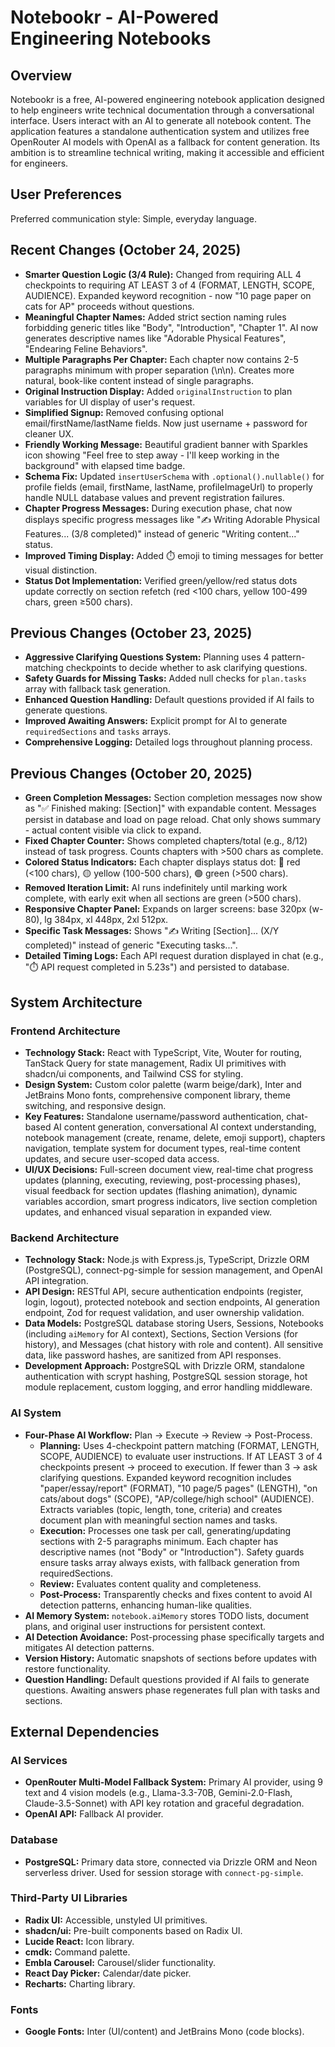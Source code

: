 # Notebookr - AI-Powered Engineering Notebooks

## Overview
Notebookr is a free, AI-powered engineering notebook application designed to help engineers write technical documentation through a conversational interface. Users interact with an AI to generate all notebook content. The application features a standalone authentication system and utilizes free OpenRouter AI models with OpenAI as a fallback for content generation. Its ambition is to streamline technical writing, making it accessible and efficient for engineers.

## User Preferences
Preferred communication style: Simple, everyday language.

## Recent Changes (October 24, 2025)
- **Smarter Question Logic (3/4 Rule):** Changed from requiring ALL 4 checkpoints to requiring AT LEAST 3 of 4 (FORMAT, LENGTH, SCOPE, AUDIENCE). Expanded keyword recognition - now "10 page paper on cats for AP" proceeds without questions.
- **Meaningful Chapter Names:** Added strict section naming rules forbidding generic titles like "Body", "Introduction", "Chapter 1". AI now generates descriptive names like "Adorable Physical Features", "Endearing Feline Behaviors".
- **Multiple Paragraphs Per Chapter:** Each chapter now contains 2-5 paragraphs minimum with proper separation (\n\n). Creates more natural, book-like content instead of single paragraphs.
- **Original Instruction Display:** Added `originalInstruction` to plan variables for UI display of user's request.
- **Simplified Signup:** Removed confusing optional email/firstName/lastName fields. Now just username + password for cleaner UX.
- **Friendly Working Message:** Beautiful gradient banner with Sparkles icon showing "Feel free to step away - I'll keep working in the background" with elapsed time badge.
- **Schema Fix:** Updated `insertUserSchema` with `.optional().nullable()` for profile fields (email, firstName, lastName, profileImageUrl) to properly handle NULL database values and prevent registration failures.
- **Chapter Progress Messages:** During execution phase, chat now displays specific progress messages like "✍️ Writing Adorable Physical Features... (3/8 completed)" instead of generic "Writing content..." status.
- **Improved Timing Display:** Added ⏱️ emoji to timing messages for better visual distinction.
- **Status Dot Implementation:** Verified green/yellow/red status dots update correctly on section refetch (red <100 chars, yellow 100-499 chars, green ≥500 chars).

## Previous Changes (October 23, 2025)
- **Aggressive Clarifying Questions System:** Planning uses 4 pattern-matching checkpoints to decide whether to ask clarifying questions.
- **Safety Guards for Missing Tasks:** Added null checks for `plan.tasks` array with fallback task generation.
- **Enhanced Question Handling:** Default questions provided if AI fails to generate questions.
- **Improved Awaiting Answers:** Explicit prompt for AI to generate `requiredSections` and `tasks` arrays.
- **Comprehensive Logging:** Detailed logs throughout planning process.

## Previous Changes (October 20, 2025)
- **Green Completion Messages:** Section completion messages now show as "✅ Finished making: [Section]" with expandable content. Messages persist in database and load on page reload. Chat only shows summary - actual content visible via click to expand.
- **Fixed Chapter Counter:** Shows completed chapters/total (e.g., 8/12) instead of task progress. Counts chapters with >500 chars as complete.
- **Colored Status Indicators:** Each chapter displays status dot: 🔴 red (<100 chars), 🟡 yellow (100-500 chars), 🟢 green (>500 chars).
- **Removed Iteration Limit:** AI runs indefinitely until marking work complete, with early exit when all sections are green (>500 chars).
- **Responsive Chapter Panel:** Expands on larger screens: base 320px (w-80), lg 384px, xl 448px, 2xl 512px.
- **Specific Task Messages:** Shows "✍️ Writing [Section]... (X/Y completed)" instead of generic "Executing tasks...".
- **Detailed Timing Logs:** Each API request duration displayed in chat (e.g., "⏱️ API request completed in 5.23s") and persisted to database.

## System Architecture

### Frontend Architecture
- **Technology Stack:** React with TypeScript, Vite, Wouter for routing, TanStack Query for state management, Radix UI primitives with shadcn/ui components, and Tailwind CSS for styling.
- **Design System:** Custom color palette (warm beige/dark), Inter and JetBrains Mono fonts, comprehensive component library, theme switching, and responsive design.
- **Key Features:** Standalone username/password authentication, chat-based AI content generation, conversational AI context understanding, notebook management (create, rename, delete, emoji support), chapters navigation, template system for document types, real-time content updates, and secure user-scoped data access.
- **UI/UX Decisions:** Full-screen document view, real-time chat progress updates (planning, executing, reviewing, post-processing phases), visual feedback for section updates (flashing animation), dynamic variables accordion, smart progress indicators, live section completion updates, and enhanced visual separation in expanded view.

### Backend Architecture
- **Technology Stack:** Node.js with Express.js, TypeScript, Drizzle ORM (PostgreSQL), connect-pg-simple for session management, and OpenAI API integration.
- **API Design:** RESTful API, secure authentication endpoints (register, login, logout), protected notebook and section endpoints, AI generation endpoint, Zod for request validation, and user ownership validation.
- **Data Models:** PostgreSQL database storing Users, Sessions, Notebooks (including `aiMemory` for AI context), Sections, Section Versions (for history), and Messages (chat history with role and content). All sensitive data, like password hashes, are sanitized from API responses.
- **Development Approach:** PostgreSQL with Drizzle ORM, standalone authentication with scrypt hashing, PostgreSQL session storage, hot module replacement, custom logging, and error handling middleware.

### AI System
- **Four-Phase AI Workflow:** Plan → Execute → Review → Post-Process.
    - **Planning:** Uses 4-checkpoint pattern matching (FORMAT, LENGTH, SCOPE, AUDIENCE) to evaluate user instructions. If AT LEAST 3 of 4 checkpoints present → proceed to execution. If fewer than 3 → ask clarifying questions. Expanded keyword recognition includes "paper/essay/report" (FORMAT), "10 page/5 pages" (LENGTH), "on cats/about dogs" (SCOPE), "AP/college/high school" (AUDIENCE). Extracts variables (topic, length, tone, criteria) and creates document plan with meaningful section names and tasks.
    - **Execution:** Processes one task per call, generating/updating sections with 2-5 paragraphs minimum. Each chapter has descriptive names (not "Body" or "Introduction"). Safety guards ensure tasks array always exists, with fallback generation from requiredSections.
    - **Review:** Evaluates content quality and completeness.
    - **Post-Process:** Transparently checks and fixes content to avoid AI detection patterns, enhancing human-like qualities.
- **AI Memory System:** `notebook.aiMemory` stores TODO lists, document plans, and original user instructions for persistent context.
- **AI Detection Avoidance:** Post-processing phase specifically targets and mitigates AI detection patterns.
- **Version History:** Automatic snapshots of sections before updates with restore functionality.
- **Question Handling:** Default questions provided if AI fails to generate questions. Awaiting answers phase regenerates full plan with tasks and sections.

## External Dependencies

### AI Services
- **OpenRouter Multi-Model Fallback System:** Primary AI provider, using 9 text and 4 vision models (e.g., Llama-3.3-70B, Gemini-2.0-Flash, Claude-3.5-Sonnet) with API key rotation and graceful degradation.
- **OpenAI API:** Fallback AI provider.

### Database
- **PostgreSQL:** Primary data store, connected via Drizzle ORM and Neon serverless driver. Used for session storage with `connect-pg-simple`.

### Third-Party UI Libraries
- **Radix UI:** Accessible, unstyled UI primitives.
- **shadcn/ui:** Pre-built components based on Radix UI.
- **Lucide React:** Icon library.
- **cmdk:** Command palette.
- **Embla Carousel:** Carousel/slider functionality.
- **React Day Picker:** Calendar/date picker.
- **Recharts:** Charting library.

### Fonts
- **Google Fonts:** Inter (UI/content) and JetBrains Mono (code blocks).
